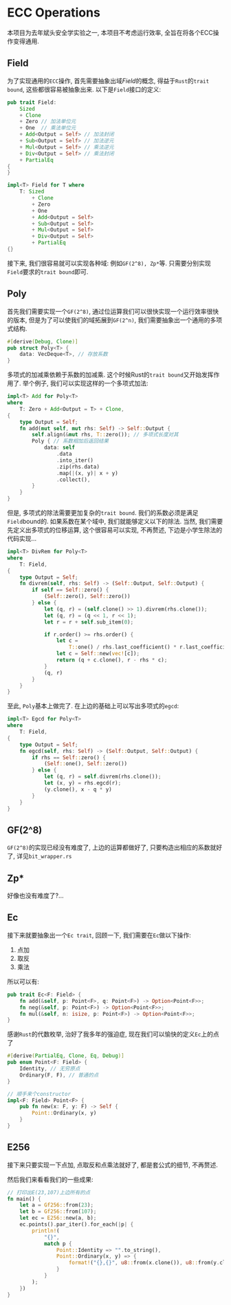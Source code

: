 # ECC Operations

本项目为去年斌头安全学实验之一, 本项目不考虑运行效率, 全旨在将各个ECC操作变得通用.

## Field

为了实现通用的`ECC`操作, 首先需要抽象出域*Field*的概念, 得益于`Rust`的`trait bound`, 这些都很容易被抽象出来. 以下是`Field`接口的定义:

```rust
pub trait Field:
    Sized
    + Clone
    + Zero // 加法单位元
    + One  // 乘法单位元
    + Add<Output = Self> // 加法封闭
    + Sub<Output = Self> // 加法逆元
    + Mul<Output = Self> // 乘法逆元
    + Div<Output = Self> // 乘法封闭
    + PartialEq
{
}

impl<T> Field for T where
    T: Sized
        + Clone
        + Zero
        + One
        + Add<Output = Self>
        + Sub<Output = Self>
        + Mul<Output = Self>
        + Div<Output = Self>
        + PartialEq
{}
```

接下来, 我们很容易就可以实现各种域: 例如`GF(2^8), Zp*`等. 只需要分别实现`Field`要求的`trait bound`即可. 

## Poly

首先我们需要实现一个`GF(2^8)`, 通过位运算我们可以很快实现一个运行效率很快的版本, 但是为了可以使我们的域拓展到`GF(2^n)`, 我们需要抽象出一个通用的多项式结构.

```rust
#[derive(Debug, Clone)]
pub struct Poly<T> {
    data: VecDeque<T>, // 存放系数
}
```

多项式的加减乘依赖于系数的加减乘. 这个时候Rust的`trait bound`又开始发挥作用了. 举个例子, 我们可以实现这样的一个多项式加法:

```rust
impl<T> Add for Poly<T>
where
    T: Zero + Add<Output = T> + Clone,
{
    type Output = Self;
    fn add(mut self, mut rhs: Self) -> Self::Output {
        self.align(&mut rhs, T::zero()); // 多项式长度对其
        Poly { // 系数相加后返回结果
            data: self
                .data
                .into_iter()
                .zip(rhs.data)
                .map(|(x, y)| x + y)
                .collect(),
        }
    }
}
```

但是, 多项式的除法需要更加复杂的`trait bound`. 我们的系数必须是满足`Field`bound的. 如果系数在某个域中, 我们就能够定义以下的除法. 当然, 我们需要先定义出多项式的位移运算, 这个很容易可以实现, 不再赘述, 下边是小学生除法的代码实现...

```rust
impl<T> DivRem for Poly<T>
where
    T: Field,
{
    type Output = Self;
    fn divrem(self, rhs: Self) -> (Self::Output, Self::Output) {
        if self == Self::zero() {
            (Self::zero(), Self::zero())
        } else {
            let (q, r) = (self.clone() >> 1).divrem(rhs.clone());
            let (q, r) = (q << 1, r << 1);
            let r = r + self.sub_item(0);

            if r.order() >= rhs.order() {
                let c =
                    T::one() / rhs.last_coefficient() * r.last_coefficient();
                let c = Self::new(vec![c]);
                return (q + c.clone(), r - rhs * c);
            }
            (q, r)
        }
    }
}
```

至此, `Poly`基本上做完了. 在上边的基础上可以写出多项式的`egcd`:

```rust
impl<T> Egcd for Poly<T>
where
    T: Field,
{
    type Output = Self;
    fn egcd(self, rhs: Self) -> (Self::Output, Self::Output) {
        if rhs == Self::zero() {
            (Self::one(), Self::zero())
        } else {
            let (q, r) = self.divrem(rhs.clone());
            let (x, y) = rhs.egcd(r);
            (y.clone(), x - q * y)
        }
    }
}
```



## GF(2^8)

`GF(2^8)`的实现已经没有难度了, 上边的运算都做好了, 只要构造出相应的系数就好了, 详见`bit_wrapper.rs`

## Zp*

好像也没有难度了?...

## Ec

接下来就要抽象出一个`Ec trait`, 回顾一下, 我们需要在`Ec`做以下操作:

1. 点加
2. 取反
3. 乘法

所以可以有:

```rust
pub trait Ec<F: Field> {
    fn add(&self, p: Point<F>, q: Point<F>) -> Option<Point<F>>;
    fn neg(&self, p: Point<F>) -> Option<Point<F>>;
    fn mul(&self, n: isize, p: Point<F>) -> Option<Point<F>>;
}
```

感谢`Rust`的代数枚举, 治好了我多年的强迫症, 现在我们可以愉快的定义`Ec`上的点了

```rust
#[derive(PartialEq, Clone, Eq, Debug)]
pub enum Point<F: Field> {
    Identity, // 无穷原点
    Ordinary(F, F), // 普通的点
}
```

```rust
// 顺手来个constructor
impl<F: Field> Point<F> {
    pub fn new(x: F, y: F) -> Self {
        Point::Ordinary(x, y)
    }
}
```



## E256

接下来只要实现一下点加, 点取反和点乘法就好了, 都是套公式的细节, 不再赘述.

然后我们来看看我们的一些成果:

```rust
// 打印出E(23,107)上边所有的点
fn main() {
    let a = Gf256::from(23);
    let b = Gf256::from(107);
    let ec = E256::new(a, b);
    ec.points().par_iter().for_each(|p| {
        println!(
            "{}",
            match p {
                Point::Identity => "".to_string(),
                Point::Ordinary(x, y) => {
                    format!("{},{}", u8::from(x.clone()), u8::from(y.clone()))
                }
            }
        );
    })
}
```




